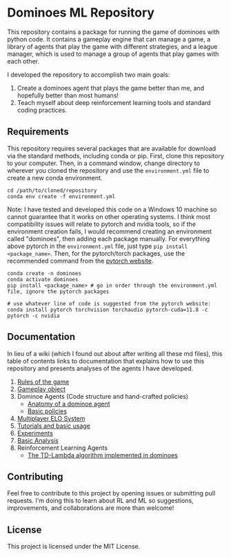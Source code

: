 # Dominoes ML Repository

This repository contains a package for running the game of dominoes with 
python code. It contains a gameplay engine that can manage a game, a library 
of agents that play the game with different strategies, and a league manager, 
which is used to manage a group of agents that play games with each other. 

I developed the repository to accomplish two main goals: 
1. Create a dominoes agent that plays the game better than me, and hopefully
   better than most humans!
2. Teach myself about deep reinforcement learning tools and standard coding
   practices. 

## Requirements

This repository requires several packages that are available for download via
the standard methods, including conda or pip. First, clone this repository to 
your computer. Then, in a command window, change directory to wherever you 
cloned the repository and use the `environment.yml` file to create a new conda 
environment. 

```
cd /path/to/cloned/repository
conda env create -f environment.yml
```

Note: I have tested and developed this code on a Windows 10 machine so cannot 
guarantee that it works on other operating systems. I think most compatibility
issues will relate to pytorch and nvidia tools, so if the environment creation 
fails, I would recommend creating an environment called "dominoes", then adding 
each package manually. For everything above pytorch in the `environment.yml` 
file, just type `pip install <package_name>`. Then, for the pytorch/torch 
packages, use the recommended command from the 
[pytorch website](https://pytorch.org/get-started/locally/).

```
conda create -n dominoes
conda activate dominoes
pip install <package_name> # go in order through the environment.yml file, ignore the pytorch packages

# use whatever line of code is suggested from the pytorch website:
conda install pytorch torchvision torchaudio pytorch-cuda=11.8 -c pytorch -c nvidia
```

## Documentation
In lieu of a wiki (which I found out about after writing all these md files),
this table of contents links to documentation that explains how to use this 
repository and presents analyses of the agents I have developed. 
1. [Rules of the game](docs/dominoeRules.md)
2. [Gameplay object](docs/gameplay.md)
3. Dominoe Agents (Code structure and hand-crafted policies) 
   - [Anatomy of a dominoe agent](docs/agents.md)
   - [Basic policies](docs/basicPolicies.md)
4. [Multiplayer ELO System](docs/multiplayerElo.md)
5. [Tutorials and basic usage](docs/tutorials.md)
6. [Experiments](experiments)
7. [Basic Analysis](docs/basicAnalysis.md)
8. Reinforcement Learning Agents
   - [The TD-Lambda algorithm implemented in dominoes](docs/TDLambdaAgents.md)


## Contributing
Feel free to contribute to this project by opening issues or submitting pull 
requests. I'm doing this to learn about RL and ML so suggestions, 
improvements, and collaborations are more than welcome!

## License
This project is licensed under the MIT License.
